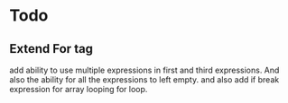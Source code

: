 Todo
====

## Extend For tag

add ability to use multiple expressions in first and third expressions. And also the  ability for all the expressions to left empty. and also add if break expression for array looping for loop.

